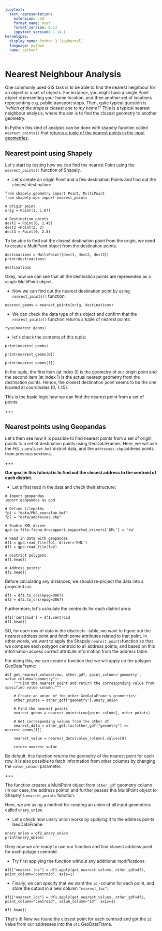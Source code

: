 ```yaml
---
jupytext:
  text_representation:
    extension: .md
    format_name: myst
    format_version: 0.13
    jupytext_version: 1.14.1
kernelspec:
  display_name: Python 3 (ipykernel)
  language: python
  name: python3
---
```


# Nearest Neighbour Analysis


One commonly used GIS task is to be able to find the nearest neighbour for an object or a set of objects. For instance, you might have a single Point object
representing your home location, and then another set of locations representing e.g. public transport stops. Then, quite typical question is *"which of the stops is closest one to my home?"*
This is a typical nearest neighbour analysis, where the aim is to find the closest geometry to another geometry.

In Python this kind of analysis can be done with shapely function called ``nearest_points()`` that [returns a tuple of the nearest points in the input geometries](https://shapely.readthedocs.io/en/latest/manual.html#shapely.ops.nearest_points).

## Nearest point using Shapely


Let's start by testing how we can find the nearest Point using the ``nearest_points()`` function of Shapely.

- Let's create an origin Point and a few destination Points and find out the closest destination:



```{code-cell} ipython3
from shapely.geometry import Point, MultiPoint
from shapely.ops import nearest_points

# Origin point
orig = Point(1, 1.67)

# Destination points
dest1 = Point(0, 1.45)
dest2 =Point(2, 2)
dest3 = Point(0, 2.5)
```

To be able to find out the closest destination point from the origin, we need to create a MultiPoint object from the destination points.

```{code-cell} ipython3
destinations = MultiPoint([dest1, dest2, dest3])
print(destinations)
```

```{code-cell} ipython3
destinations
```

Okey, now we can see that all the destination points are represented as a single MultiPoint object.

- Now we can find out the nearest destination point by using ``nearest_points()`` function:

```{code-cell} ipython3
nearest_geoms = nearest_points(orig, destinations)
```

- We can check the data type of this object and confirm that the ``nearest_points()`` function returns a tuple of nearest points:

```{code-cell} ipython3
type(nearest_geoms)
```

 - let's check the contents of this tuple:

```{code-cell} ipython3
print(nearest_geoms)
```

```{code-cell} ipython3
print(nearest_geoms[0])
```

```{code-cell} ipython3
print(nearest_geoms[1])
```

In the tuple, the first item (at index 0) is the geometry of our origin point and the second item (at index 1) is the actual nearest geometry from the destination points. Hence, the closest destination point seems to be the one located at coordinates (0, 1.45).

This is the basic logic how we can find the nearest point from a set of points.

+++

## Nearest points using Geopandas

Let's then see how it is possible to find nearest points from a set of origin points to a set of destination points using GeoDataFrames. Here, we will use the ``PKS_suuralueet.kml`` district data, and the ``addresses.shp`` address points from previous sections. 


+++

**Our goal in this tutorial is to find out the closest address to the centroid of each district.**

- Let's first read in the data and check their structure:

```{code-cell} ipython3
# Import geopandas
import geopandas as gpd
```

```{code-cell} ipython3
# Define filepaths
fp1 = "data/PKS_suuralue.kml"
fp2 = "data/addresses.shp"
```

```{code-cell} ipython3
# Enable KML driver
gpd.io.file.fiona.drvsupport.supported_drivers['KML'] = 'rw'
```

```{code-cell} ipython3
# Read in data with geopandas
df1 = gpd.read_file(fp1, driver='KML')
df2 = gpd.read_file(fp2)
```

```{code-cell} ipython3
# District polygons:
df1.head()
```

```{code-cell} ipython3
# Address points:
df2.head()
```

Before calculating any distances, we should re-project the data into a projected crs.

```{code-cell} ipython3
df1 = df1.to_crs(epsg=3067)
df2 = df2.to_crs(epsg=3067)
```

Furthermore, let's calculate the centroids for each district area:

```{code-cell} ipython3
df1['centroid'] = df1.centroid
df1.head()
```

SO, for each row of data in the disctricts -table, we want to figure out the nearest address point and fetch some attributes related to that point. In other words, we want to apply the Shapely `nearest_points`function so that we compare each polygon centroid to all address points, and based on this information access correct attribute information from the address table. 

For doing this, we can create a function that we will apply on the polygon GeoDataFrame:

```{code-cell} ipython3
def get_nearest_values(row, other_gdf, point_column='geometry', value_column="geometry"):
    """Find the nearest point and return the corresponding value from specified value column."""
    
    # Create an union of the other GeoDataFrame's geometries:
    other_points = other_gdf["geometry"].unary_union
    
    # Find the nearest points
    nearest_geoms = nearest_points(row[point_column], other_points)
    
    # Get corresponding values from the other df
    nearest_data = other_gdf.loc[other_gdf["geometry"] == nearest_geoms[1]]
    
    nearest_value = nearest_data[value_column].values[0]
    
    return nearest_value
```

By default, this function returns the geometry of the nearest point for each row. It is also possible to fetch information from other columns by changing the `value_column` parameter.

+++

The function creates a MultiPoint object from `other_gdf` geometry column (in our case, the address points) and further passes this MultiPoint object to Shapely's `nearest_points` function. 

Here, we are using a method for creating an union of all input geometries called `unary_union`. 

- Let's check how unary union works by applying it to the address points GeoDataFrame:

```{code-cell} ipython3
unary_union = df2.unary_union
print(unary_union)
```

Okey now we are ready to use our function and find closest address point for each polygon centroid.
 - Try first applying the function without any additional modifications: 

```{code-cell} ipython3
df1["nearest_loc"] = df1.apply(get_nearest_values, other_gdf=df2, point_column="centroid", axis=1)
```

- Finally, we can specify that we want the `id` -column for each point, and store the output in a new column `"nearest_loc"`:

```{code-cell} ipython3
df1["nearest_loc"] = df1.apply(get_nearest_values, other_gdf=df2, point_column="centroid", value_column="id", axis=1)
```

```{code-cell} ipython3
df1.head()
```

That's it! Now we found the closest point for each centroid and got the ``id`` value from our addresses into the ``df1`` GeoDataFrame.
